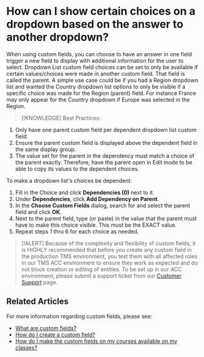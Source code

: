 # How can I show certain choices on a dropdown based on the answer to another dropdown?

When using custom fields, you can choose to have an answer in one field trigger a new field to display with additional information for the user to select. Dropdown List custom field choices can be set to only be available if certain values/choices were made in another custom field. That field is called the parent. A simple use case could be if you had a Region dropdown list and wanted the Country dropdown list options to only be visible if a specific choice was made for the Region (parent) field. For instance France may only appear for the Country dropdown if Europe was selected in the Region.

> [!KNOWLEDGE] Best Practices: 
1. Only have one parent custom field per dependent dropdown list custom field. 
1. Ensure the parent custom field is displayed above the dependent field in the same display group.
1. The value set for the parent in the dependency must match a choice of the parent exactly. Therefore, have the parent open in Edit mode to be able to copy its values to the dependent choices.

To make a dropdown list's choices be dependent:
1. Fill in the Choice and click **Dependencies (0)** next to it.
1. Under **Dependencies**, click **Add Dependency on Parent**.
1. In the **Choose Custom Fields** dialog, search for and select the parent field and click **OK**.
1. Next to the parent field, type (or paste) in the value that the parent must have to make this choice visible. This must be the EXACT value.
1. Repeat steps 1 thru 6 for each choice as needed.

> [!ALERT] Because of the complexity and flexibility of custom fields, it is HIGHLY recommended that before you create any custom field in the production TMS environment, you test them with all affected roles in our TMS ACC environment to ensure they work as expected and do not block creation or editing of entities. To be set up in our ACC environment, please submit a support ticket from our [Customer Support](https://www.learnondemandsystems.com/customer-support/) page.

## Related Articles
For more information regarding custom fields, please see:
- [What are custom fields?](custom-fields.md)
- [How do I create a custom field?](create-custom-fields.md)
- [How do I make the custom fields on my courses available on my classes?](../course-and-activities/cascade-custom-fields.md)